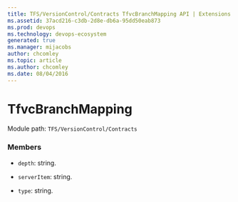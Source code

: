 ```yaml
---
title: TFS/VersionControl/Contracts TfvcBranchMapping API | Extensions for Azure DevOps Services
ms.assetid: 37acd216-c3db-2d8e-db6a-95dd50eab873
ms.prod: devops
ms.technology: devops-ecosystem
generated: true
ms.manager: mijacobs
author: chcomley
ms.topic: article
ms.author: chcomley
ms.date: 08/04/2016
---
```


# TfvcBranchMapping

Module path: `TFS/VersionControl/Contracts`


### Members

* `depth`: string. 

* `serverItem`: string. 

* `type`: string. 

